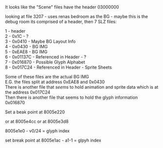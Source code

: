 
It looks like the "Scene" files have the header 03000000

looking at file 3207 - uses renas bedroom as the BG - maybe this is the debug room
its comprised of a header, then 7 SLZ files:

1 - header    
2 - 0x1C - ?   
3 - 0x0410 - Maybe BG Layout Info   
4 - 0x0430 - BG IMG   
5 - 0xEAE8 - BG IMG   
6 - 0x01137C - Referenced in Header - ?   
7 - 0x016870 - Possible Glyph Alphabet   
8 - 0x017C24 - Referenced in Header - Sprite Sheets   

Some of these files are the actual BG IMG  
E.G. the files split at address 0xEAE8 and 0x0430  
There is another file that *seems* to hold animation and sprite data which is at the address 0x017C24  
Then there is another file that seems to hold the glyph information 0x016870  


Set a beak point at 8005e220

or at 8005e4cc
or at 8005e3d8


8005e1e0 - v0/24 = glyph index

set break point at 8005e1ac - a1-1 = glpyh index
